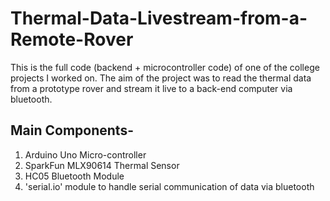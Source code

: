 # Thermal-Data-Livestream-from-a-Remote-Rover
This is the full code (backend + microcontroller code) of one of the college projects I worked on. The aim of the project was to read the thermal data from a prototype rover and stream it live to a back-end computer via bluetooth.

## Main Components-
1. Arduino Uno Micro-controller
2. SparkFun MLX90614 Thermal Sensor
3. HC05 Bluetooth Module
4. 'serial.io' module to handle serial communication of data via bluetooth
